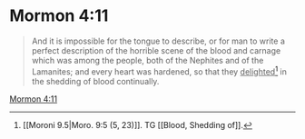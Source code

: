 # Mormon 4:11

> And it is impossible for the tongue to describe, or for man to write a perfect description of the horrible scene of the blood and carnage which was among the people, both of the Nephites and of the Lamanites; and every heart was hardened, so that they <u>delighted</u>[^a] in the shedding of blood continually.

[Mormon 4:11](https://www.churchofjesuschrist.org/study/scriptures/bofm/morm/4?lang=eng&id=p11#p11)


[^a]: [[Moroni 9.5|Moro. 9:5 (5, 23)]]. TG [[Blood, Shedding of]].
